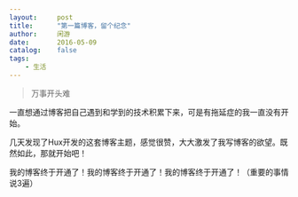 ```yaml
---
layout:     post
title:      "第一篇博客，留个纪念"
author:     闲游
date:       2016-05-09
catalog:    false
tags:
    - 生活
---
```


> 万事开头难


一直想通过博客把自己遇到和学到的技术积累下来，可是有拖延症的我一直没有开始。

几天发现了Hux开发的这套博客主题，感觉很赞，大大激发了我写博客的欲望。既然如此，那就开始吧！

我的博客终于开通了！我的博客终于开通了！我的博客终于开通了！（重要的事情说3遍）
